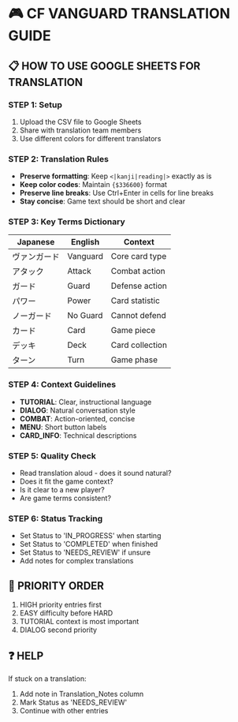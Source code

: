 # 🎮 CF VANGUARD TRANSLATION GUIDE

## 📋 HOW TO USE GOOGLE SHEETS FOR TRANSLATION

### STEP 1: Setup
1. Upload the CSV file to Google Sheets
2. Share with translation team members
3. Use different colors for different translators

### STEP 2: Translation Rules
- **Preserve formatting**: Keep `<|kanji|reading|>` exactly as is
- **Keep color codes**: Maintain `{$336600}` format
- **Preserve line breaks**: Use Ctrl+Enter in cells for line breaks
- **Stay concise**: Game text should be short and clear

### STEP 3: Key Terms Dictionary
| Japanese | English | Context |
|----------|---------|---------|
| ヴァンガード | Vanguard | Core card type |
| アタック | Attack | Combat action |
| ガード | Guard | Defense action |
| パワー | Power | Card statistic |
| ノーガード | No Guard | Cannot defend |
| カード | Card | Game piece |
| デッキ | Deck | Card collection |
| ターン | Turn | Game phase |

### STEP 4: Context Guidelines
- **TUTORIAL**: Clear, instructional language
- **DIALOG**: Natural conversation style
- **COMBAT**: Action-oriented, concise
- **MENU**: Short button labels
- **CARD_INFO**: Technical descriptions

### STEP 5: Quality Check
- Read translation aloud - does it sound natural?
- Does it fit the game context?
- Is it clear to a new player?
- Are game terms consistent?

### STEP 6: Status Tracking
- Set Status to 'IN_PROGRESS' when starting
- Set Status to 'COMPLETED' when finished
- Set Status to 'NEEDS_REVIEW' if unsure
- Add notes for complex translations

## 🎯 PRIORITY ORDER
1. HIGH priority entries first
2. EASY difficulty before HARD
3. TUTORIAL context is most important
4. DIALOG second priority

## ❓ HELP
If stuck on a translation:
1. Add note in Translation_Notes column
2. Mark Status as 'NEEDS_REVIEW'
3. Continue with other entries
